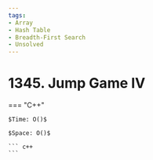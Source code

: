 ```yaml
---
tags:
- Array
- Hash Table
- Breadth-First Search
- Unsolved
---
```



# 1345. Jump Game IV

=== "C++"

    $Time: O()$

    $Space: O()$

    ``` c++
    ```